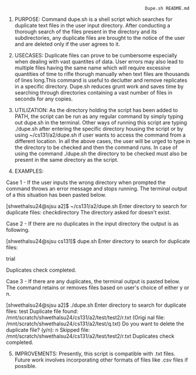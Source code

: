                                                          Dupe.sh README.md
                                                         

1. PURPOSE: Command dupe.sh is a shell script which searches for duplicate text files in the user input directory. After conducting a thorough search of the files present in the directory and its subdirectories, any duplicate files are brought to the notice of the user and are deleted only if the user agrees to it.

2. USECASES: Duplicate files can prove to be cumbersome especially when dealing with vast quantites of data. User errors may also lead to multiple files having the same name which will require excessive quantities of time to rifle thorugh manually when text files are thousands of lines long.This command is useful to declutter and remove replicates in a specific directory. Dupe.sh reduces grunt work and saves time by searching through directories containing a vast number of files in seconds for any copies.

3. UTILIZATION: As the directory holding the script has been added to PATH, the script can be run as any regular command by simply typing out dupe.sh in the terminal. Other ways of running this script are typing ./dupe.sh after entering the specific directory housing the script or by using ~/cs131/a2/dupe.sh if user wants to access the command from a different location. In all the above cases, the user will be urged to type in the directory to be checked and then the command runs. In case of using the command ./dupe.sh the directory to be checked must also be present in the same directory as the script.

4. EXAMPLES:

Case 1 - If the user inputs the wrong directory when prompted the command throws an error message and stops running. The terminal output of a this situation has been pasted below.

[shwethalsu24@sjsu a2]$ ~/cs131/a2/dupe.sh
Enter directory to search for duplicate files:
checkdirectory
The directory asked for doesn't exist.

Case 2 - If there are no duplicates in the input directory the output is as following.

[shwethalsu24@sjsu cs131]$ dupe.sh
Enter directory to search for duplicate files:

trial

Duplicates check completed.

Case 3 - If there are any duplicates, the terminal output is pasted below. The command retains or removes files based on user's choice of either y or n.

[shwethalsu24@sjsu a2]$ ./dupe.sh
Enter directory to search for duplicate files:
test
Duplicate file found: /mnt/scratch/shwethalsu24/cs131/a2/test/test2/r.txt (Origi                                                                                                             nal file: /mnt/scratch/shwethalsu24/cs131/a2/test/q.txt)
Do you want to delete the duplicate file? (y/n):
n
Skipped file: /mnt/scratch/shwethalsu24/cs131/a2/test/test2/r.txt
Duplicates check completed.


5. IMPROVEMENTS: Presently, this script is compatible with .txt files. Future work involves incorporating other formats of files like .csv files if possible.
